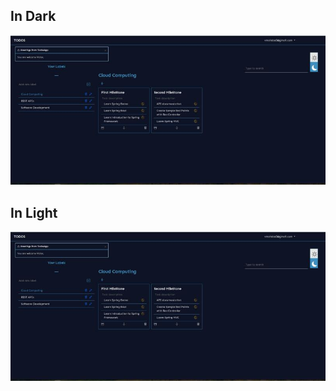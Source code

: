 ## In Dark
![Dark Mode](src/assets/screenshots/todos-dark-mode.jpeg)

## In Light
![Light Mode](src/assets/screenshots/todos-dark-mode.jpeg)